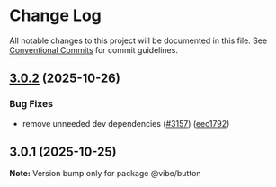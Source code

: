 # Change Log

All notable changes to this project will be documented in this file.
See [Conventional Commits](https://conventionalcommits.org) for commit guidelines.

## [3.0.2](https://github.com/mondaycom/vibe/compare/@vibe/button@3.0.1...@vibe/button@3.0.2) (2025-10-26)


### Bug Fixes

* remove unneeded dev dependencies ([#3157](https://github.com/mondaycom/vibe/issues/3157)) ([eec1792](https://github.com/mondaycom/vibe/commit/eec17924422cb0478bb713290919d80a516cd436))





## 3.0.1 (2025-10-25)

**Note:** Version bump only for package @vibe/button
